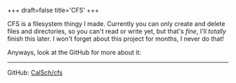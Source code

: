 +++
draft=false
title='CFS'
+++

CFS is a filesystem thingy I made.
Currently you can only create and delete files and directories, so you can't read or write yet, but that's *fine*, I'll *totally* finish this later. I won't forget about this project for months, I never do that!

Anyways, look at the GitHub for more about it:

---

GitHub: [CalSch/cfs](https://github.com/CalSch/cfs)